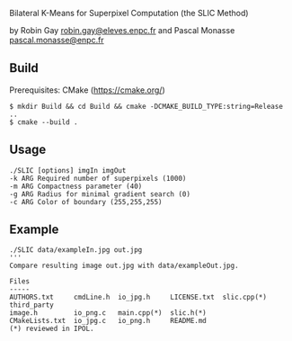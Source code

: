 Bilateral K-Means for Superpixel Computation (the SLIC Method)

by Robin Gay <robin.gay@eleves.enpc.fr>
and Pascal Monasse <pascal.monasse@enpc.fr>

Build
-----
Prerequisites: CMake (https://cmake.org/)
```
$ mkdir Build && cd Build && cmake -DCMAKE_BUILD_TYPE:string=Release ..
$ cmake --build .
```

Usage
-----
```
./SLIC [options] imgIn imgOut
-k ARG Required number of superpixels (1000)
-m ARG Compactness parameter (40)
-g ARG Radius for minimal gradient search (0)
-c ARG Color of boundary (255,255,255)
```

Example
-------
```
./SLIC data/exampleIn.jpg out.jpg
'''
Compare resulting image out.jpg with data/exampleOut.jpg.

Files
-----
AUTHORS.txt     cmdLine.h  io_jpg.h     LICENSE.txt  slic.cpp(*)   third_party
image.h         io_png.c   main.cpp(*)  slic.h(*)
CMakeLists.txt  io_jpg.c   io_png.h     README.md
(*) reviewed in IPOL.
